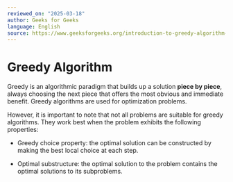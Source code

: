 ```yaml
---
reviewed_on: "2025-03-18"
author: Geeks for Geeks
language: English
source: https://www.geeksforgeeks.org/introduction-to-greedy-algorithm-data-structures-and-algorithm-tutorials/
---
```


# Greedy Algorithm

Greedy is an algorithmic paradigm that builds up a solution **piece by piece**, always choosing the next piece that offers the most obvious and immediate benefit. Greedy algorithms are used for optimization problems.

However, it is important to note that not all problems are suitable for greedy algorithms. They work best when the problem exhibits the following properties:

- Greedy choice property: the optimal solution can be constructed by making the best local choice at each step.

- Optimal substructure: the optimal solution to the problem contains the optimal solutions to its subproblems.
